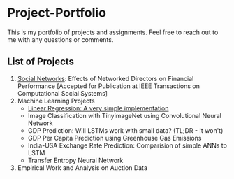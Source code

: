 # Project-Portfolio
This is my portfolio of projects and assignments. Feel free to reach out to me with any questions or comments. 

## List of Projects
1. [Social Networks](https://github.com/10avinash/Project-Portfolio/tree/master/Social%20Networks): Effects of Networked Directors on Financial Performance [Accepted for Publication at IEEE Transactions on Computational Social Systems]
2. Machine Learning Projects
    * [Linear Regression: A very simple implementation](https://github.com/10avinash/Project-Portfolio/tree/master/Machine%20Learning/Simple%20Linear%20Regression)
    * Image Classification with TinyimageNet using Convolutional Neural Network
    * GDP Prediction: Will LSTMs work with small data? (TL;DR - It won't)
    * GDP Per Capita Prediction using Greenhouse Gas Emissions
    * India-USA Exchange Rate Prediction: Comparision of simple ANNs to LSTM
    * Transfer Entropy Neural Network
3.  Empirical Work and Analysis on Auction Data

 
